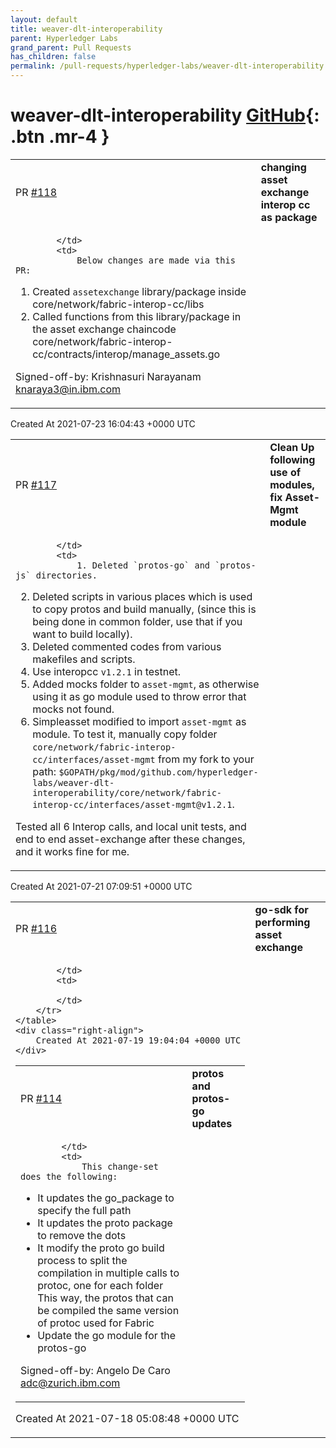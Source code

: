 ```yaml
---
layout: default
title: weaver-dlt-interoperability
parent: Hyperledger Labs
grand_parent: Pull Requests
has_children: false
permalink: /pull-requests/hyperledger-labs/weaver-dlt-interoperability
---
```


# weaver-dlt-interoperability <span class="fs-3 right-align">[GitHub](https://github.com/hyperledger-labs/weaver-dlt-interoperability){: .btn .mr-4 }</span>


<div>
    <table>
        <tr>
            <td>
                PR <a href="https://github.com/hyperledger-labs/weaver-dlt-interoperability/pull/118" class=".btn">#118</a>
            </td>
            <td>
                <b>
                    changing asset exchange interop cc as package
                </b>
            </td>
        </tr>
        <tr>
            <td>
                
            </td>
            <td>
                Below changes are made via this PR:
1. Created `assetexchange` library/package inside core/network/fabric-interop-cc/libs
2. Called functions from this library/package in the asset exchange chaincode core/network/fabric-interop-cc/contracts/interop/manage_assets.go

Signed-off-by: Krishnasuri Narayanam <knaraya3@in.ibm.com>
            </td>
        </tr>
    </table>
    <div class="right-align">
        Created At 2021-07-23 16:04:43 +0000 UTC
    </div>
</div>

<div>
    <table>
        <tr>
            <td>
                PR <a href="https://github.com/hyperledger-labs/weaver-dlt-interoperability/pull/117" class=".btn">#117</a>
            </td>
            <td>
                <b>
                    Clean Up following use of modules, fix Asset-Mgmt module
                </b>
            </td>
        </tr>
        <tr>
            <td>
                
            </td>
            <td>
                1. Deleted `protos-go` and `protos-js` directories.
2. Deleted scripts in various places which is used to copy protos and build manually, (since this is being done in common folder, use that if you want to build locally).
3. Deleted commented codes from various makefiles and scripts.
4. Use interopcc `v1.2.1` in testnet.
5. Added mocks folder to `asset-mgmt`, as otherwise using it as go module used to throw error that mocks not found.
6. Simpleasset modified to import `asset-mgmt` as module. To test it, manually copy folder `core/network/fabric-interop-cc/interfaces/asset-mgmt` from my fork to your path: `$GOPATH/pkg/mod/github.com/hyperledger-labs/weaver-dlt-interoperability/core/network/fabric-interop-cc/interfaces/asset-mgmt@v1.2.1`.

Tested all 6 Interop calls, and local unit tests, and end to end asset-exchange after these changes, and it works fine for me.
            </td>
        </tr>
    </table>
    <div class="right-align">
        Created At 2021-07-21 07:09:51 +0000 UTC
    </div>
</div>

<div>
    <table>
        <tr>
            <td>
                PR <a href="https://github.com/hyperledger-labs/weaver-dlt-interoperability/pull/116" class=".btn">#116</a>
            </td>
            <td>
                <b>
                    go-sdk for performing asset exchange
                </b>
            </td>
        </tr>
        <tr>
            <td>
                
            </td>
            <td>
                
            </td>
        </tr>
    </table>
    <div class="right-align">
        Created At 2021-07-19 19:04:04 +0000 UTC
    </div>
</div>

<div>
    <table>
        <tr>
            <td>
                PR <a href="https://github.com/hyperledger-labs/weaver-dlt-interoperability/pull/114" class=".btn">#114</a>
            </td>
            <td>
                <b>
                    protos and protos-go updates
                </b>
            </td>
        </tr>
        <tr>
            <td>
                
            </td>
            <td>
                This change-set does the following:
- It updates the go_package to specify the full path
- It updates the proto package to remove the dots
- It modify the proto go build process to split the compilation in multiple calls to protoc, one for each folder
This way, the protos that can be compiled the same version of protoc used for Fabric
- Update the go module for the protos-go

Signed-off-by: Angelo De Caro <adc@zurich.ibm.com>
            </td>
        </tr>
    </table>
    <div class="right-align">
        Created At 2021-07-18 05:08:48 +0000 UTC
    </div>
</div>

